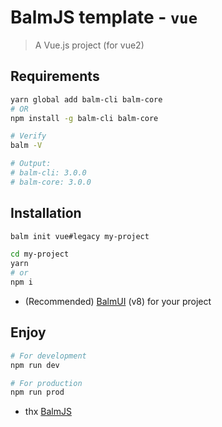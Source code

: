 # BalmJS template - `vue`

> A Vue.js project (for vue2)

## Requirements

```sh
yarn global add balm-cli balm-core
# OR
npm install -g balm-cli balm-core
```

```sh
# Verify
balm -V

# Output:
# balm-cli: 3.0.0
# balm-core: 3.0.0
```

## Installation

```sh
balm init vue#legacy my-project

cd my-project
yarn
# or
npm i
```

- (Recommended) [BalmUI](https://v8.material.balmjs.com/) (v8) for your project

## Enjoy

```sh
# For development
npm run dev

# For production
npm run prod
```

- thx [BalmJS](https://github.com/balmjs/balm)
